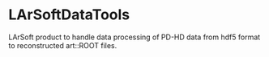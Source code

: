 # LArSoftDataTools
LArSoft product to handle data processing of PD-HD data from hdf5 format to reconstructed art::ROOT files.
